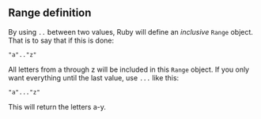 ## Range definition

By using `..` between two values, Ruby will define an _inclusive_ `Range` object. That is to say that if this is done:

    "a".."z"
    
All letters from a through z will be included in this `Range` object. If you only want everything until the last value, use `...` like this:

    "a"..."z"
    
This will return the letters a-y.